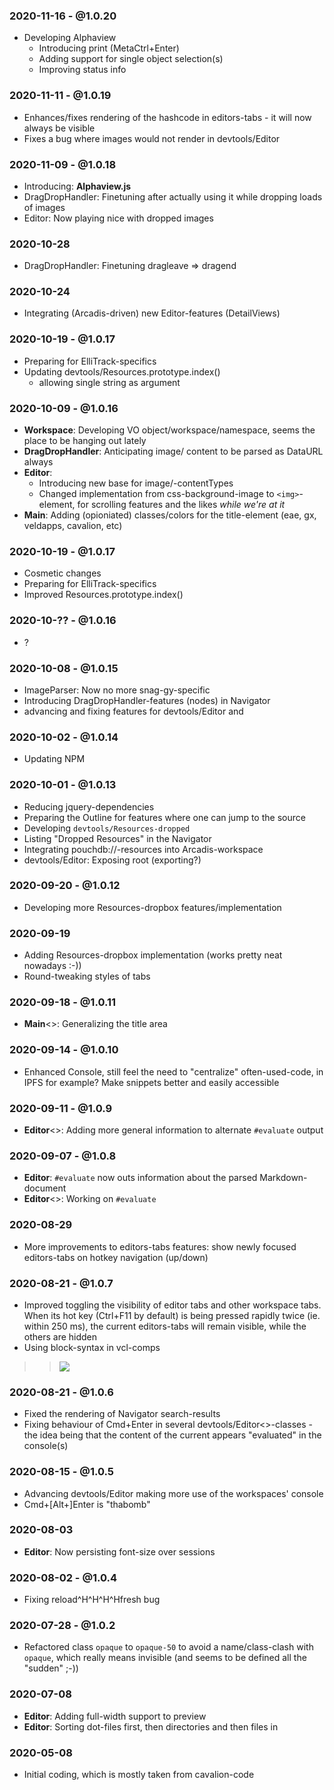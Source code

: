### 2020-11-16 - @1.0.20
- Developing Alphaview
	- Introducing print (MetaCtrl+Enter)
	- Adding support for single object selection(s)
	- Improving status info

### 2020-11-11 - @1.0.19
- Enhances/fixes rendering of the hashcode in editors-tabs - it will now always be visible
- Fixes a bug where images would not render in devtools/Editor<image>

### 2020-11-09 - @1.0.18
- Introducing: **Alphaview.js** 
- DragDropHandler: Finetuning after actually using it while dropping loads of images
- Editor<image>: Now playing nice with dropped images

### 2020-10-28
- DragDropHandler: Finetuning dragleave => dragend

### 2020-10-24
- Integrating (Arcadis-driven) new Editor<xml>-features (DetailViews)

### 2020-10-19 - @1.0.17
- Preparing for ElliTrack-specifics
- Updating devtools/Resources.prototype.index()
	- allowing single string as argument

### 2020-10-09 - @1.0.16
- **Workspace<VO>**: Developing VO object/workspace/namespace, seems the place to be hanging out lately
- **DragDropHandler**: Anticipating image/ content to be parsed as DataURL always
- **Editor<image>**:
	- Introducing new base for image/-contentTypes 
	- Changed implementation from css-background-image to `<img>`-element, for scrolling features and the likes _while we're at it_
- **Main**: Adding (opioniated) classes/colors for the title-element (eae, gx, veldapps, cavalion, etc)

### 2020-10-19 - @1.0.17
- Cosmetic changes
- Preparing for ElliTrack-specifics
- Improved Resources.prototype.index()

### 2020-10-?? - @1.0.16
- ?

### 2020-10-08 - @1.0.15

- ImageParser: Now no more snag-gy-specific
- Introducing DragDropHandler-features (nodes) in Navigator
- advancing and fixing features for devtools/Editor<folder> <xml> and <blocks>

### 2020-10-02 - @1.0.14
* Updating NPM

### 2020-10-01 - @1.0.13
* Reducing jquery-dependencies
* Preparing the Outline for features where one can jump to the source
* Developing `devtools/Resources-dropped`
* Listing "Dropped Resources" in the Navigator
* Integrating pouchdb://-resources into Arcadis-workspace
* devtools/Editor<blocks>: Exposing root (exporting?)

### 2020-09-20 - @1.0.12
- Developing more Resources-dropbox features/implementation

### 2020-09-19
- Adding Resources-dropbox implementation (works pretty neat nowadays :-))
- Round-tweaking styles of tabs

### 2020-09-18 - @1.0.11
- **Main**<>: Generalizing the title area

### 2020-09-14 - @1.0.10
- Enhanced Console, still feel the need to "centralize" often-used-code, in IPFS for example? Make snippets better and easily accessible

### 2020-09-11 - @1.0.9
- **Editor**<>: Adding more general information to alternate `#evaluate` output

### 2020-09-07 - @1.0.8
- **Editor<md>**: `#evaluate` now outs information about the parsed Markdown-document
- **Editor**<>: Working on `#evaluate`

### 2020-08-29
* More improvements to editors-tabs features: show newly focused editors-tabs on hotkey navigation (up/down) 

### 2020-08-21 - @1.0.7
- Improved toggling the visibility of editor tabs and other  workspace tabs. When its hot key (Ctrl+F11 by default) is being pressed rapidly twice (ie. within 250 ms), the current editors-tabs will remain visible, while the others are hidden
- Using block-syntax in vcl-comps

>> ![](https://user-images.githubusercontent.com/686773/91371009-8a25ba00-e7d5-11ea-9a54-78eecce43f8e.png?2x)

### 2020-08-21 - @1.0.6
- Fixed the rendering of Navigator search-results
- Fixing behaviour of Cmd+Enter in several devtools/Editor<>-classes - the idea being that the content of the current appears "evaluated" in the console(s)

### 2020-08-15 - @1.0.5
- Advancing devtools/Editor making more use of the workspaces' console
- Cmd+[Alt+]Enter is "thabomb"

### 2020-08-03
* **Editor**: Now persisting font-size over sessions

### 2020-08-02 - @1.0.4
* Fixing reload^H^H^H^Hfresh bug

### 2020-07-28 - @1.0.2
* Refactored class `opaque` to `opaque-50` to avoid a name/class-clash with `opaque`, which really means invisible (and seems to be defined all the "sudden" ;-))

### 2020-07-08
* **Editor<blocks>**: Adding full-width support to preview
* **Editor<folder>**: Sorting dot-files first, then directories and then files in

### 2020-05-08
* Initial coding, which is mostly taken from cavalion-code
